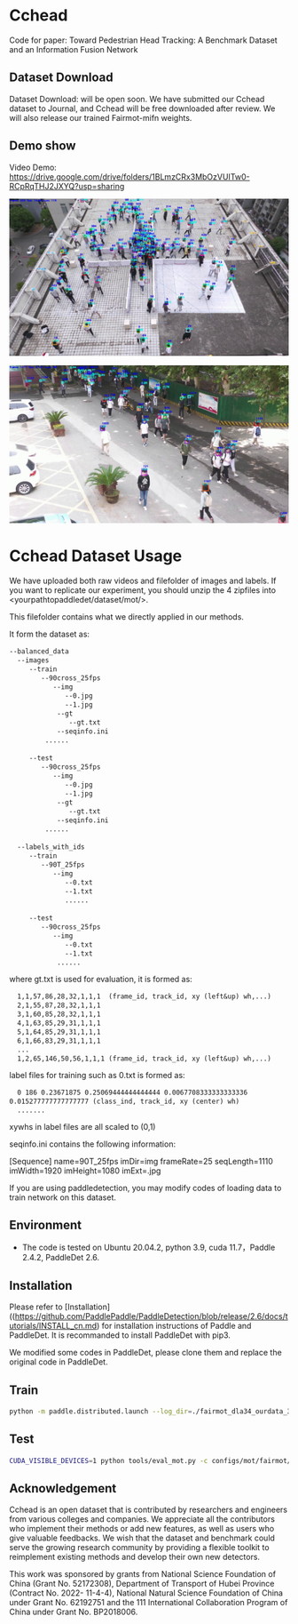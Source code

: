 # Cchead


Code for paper: Toward Pedestrian Head Tracking: A Benchmark Dataset and an Information Fusion Network

## Dataset Download
Dataset Download: will be open soon. We have submitted our Cchead dataset to Journal, and Cchead will be free downloaded after review. We will also release our trained Fairmot-mifn weights.

## Demo show
Video Demo: https://drive.google.com/drive/folders/1BLmzCRx3MbOzVUITw0-RCpRqTHJ2JXYQ?usp=sharing

![image](https://github.com/kailaisun/Cchead/blob/main/show/v1-1.png)


![image](https://github.com/kailaisun/Cchead/blob/main/show/v2-1.png)



# Cchead Dataset Usage

<!---
https://cloud.tsinghua.edu.cn/d/a9f2703b83a54dc7b569/
-->

We have uploaded both raw videos and filefolder of images and labels. If you want to replicate our experiment, you should unzip the 4 zipfiles into <yourpathtopaddledet/dataset/mot/>.


This filefolder contains what we directly applied in our methods.

It form the dataset as:


    --balanced_data
      --images
         --train
            --90cross_25fps
               --img
                  --0.jpg
                  --1.jpg
                --gt
                   --gt.txt
                --seqinfo.ini
             ......
        
         --test
            --90cross_25fps
               --img
                  --0.jpg
                  --1.jpg
                --gt
                   --gt.txt
                --seqinfo.ini
             ......
             
      --labels_with_ids
         --train
            --90T_25fps
               --img
                  --0.txt
                  --1.txt
                  ......
      
         --test
            --90cross_25fps
               --img
                  --0.txt
                  --1.txt
                ......

where gt.txt is used for evaluation, it is formed as:

      1,1,57,86,28,32,1,1,1  (frame_id, track_id, xy (left&up) wh,...)
      2,1,55,87,28,32,1,1,1
      3,1,60,85,28,32,1,1,1
      4,1,63,85,29,31,1,1,1
      5,1,64,85,29,31,1,1,1
      6,1,66,83,29,31,1,1,1
      ...
      1,2,65,146,50,56,1,1,1 (frame_id, track_id, xy (left&up) wh,...)

label files for training such as 0.txt is formed as:

      0 186 0.23671875 0.25069444444444444 0.0067708333333333336 0.015277777777777777 (class_ind, track_id, xy (center) wh)
      .......

xywhs in label files are all scaled to (0,1)

seqinfo.ini contains the following information:

[Sequence]
name=90T_25fps
imDir=img
frameRate=25
seqLength=1110
imWidth=1920
imHeight=1080
imExt=.jpg

If you are using paddledetection, you may modify codes of loading data to train network on this dataset.

## Environment
- The code is tested on Ubuntu 20.04.2, python 3.9, cuda 11.7，Paddle 2.4.2, PaddleDet 2.6.


## Installation

Please refer to [Installation]((https://github.com/PaddlePaddle/PaddleDetection/blob/release/2.6/docs/tutorials/INSTALL_cn.md) for installation instructions of Paddle and PaddleDet. It is recommanded to install PaddleDet with pip3.

We modified some codes in PaddleDet, please clone them and replace the original code in PaddleDet.
  
## Train
```Bash
python -m paddle.distributed.launch --log_dir=./fairmot_dla34_ourdata_30e_1088x608_mifn/ --gpus 0,1,2,3 tools/train.py -c configs/mot/fairmot/fairmot_ourdata_dla34_30e_1088x608_mifn.yml```
```

## Test

```Bash
CUDA_VISIBLE_DEVICES=1 python tools/eval_mot.py -c configs/mot/fairmot/fairmot_ourdata_dla34_30e_1088x608_mifn.yml -o weights=<path to weights>
```




## Acknowledgement
Cchead is an open dataset that is contributed by researchers and engineers from various colleges and companies. We appreciate all the contributors who implement their methods or add new features, as well as users who give valuable feedbacks. We wish that the dataset and benchmark could serve the growing research community by providing a flexible toolkit to reimplement existing methods and develop their own new detectors.

This work was sponsored by grants from National Science Foundation of China (Grant No. 52172308), Department of Transport of Hubei Province (Contract No. 2022- 11-4-4), National Natural Science Foundation of China under Grant No. 62192751 and the 111 International Collaboration Program of China under Grant No. BP2018006.
